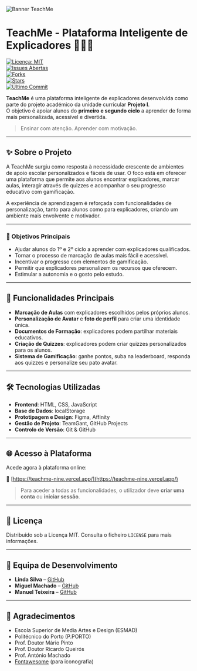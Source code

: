 ![Banner TeachMe](https://raw.githubusercontent.com/LindaGlahy/TeachMe/main/.github/img/banner.png)

# TeachMe - Plataforma Inteligente de Explicadores 📘👩‍🏫

[![Licença: MIT](https://img.shields.io/badge/Licença-MIT-blue.svg)](https://opensource.org/licenses/MIT)  
[![Issues Abertas](https://img.shields.io/github/issues/LindaGlahy/TeachMe)](https://github.com/LindaGlahy/TeachMe/issues)  
[![Forks](https://img.shields.io/github/forks/LindaGlahy/TeachMe?style=social)](https://github.com/LindaGlahy/TeachMe/network/members)  
[![Stars](https://img.shields.io/github/stars/LindaGlahy/TeachMe?style=social)](https://github.com/LindaGlahy/TeachMe/stargazers)  
[![Último Commit](https://img.shields.io/github/last-commit/LindaGlahy/TeachMe)](https://github.com/LindaGlahy/TeachMe/commits/main)

**TeachMe** é uma plataforma inteligente de explicadores desenvolvida como parte do projeto académico da unidade curricular **Projeto I**.  
O objetivo é apoiar alunos do **primeiro e segundo ciclo** a aprender de forma mais personalizada, acessível e divertida.

> Ensinar com atenção. Aprender com motivação.

---

## ✨ Sobre o Projeto

A TeachMe surgiu como resposta à necessidade crescente de ambientes de apoio escolar personalizados e fáceis de usar. O foco está em oferecer uma plataforma que permite aos alunos encontrar explicadores, marcar aulas, interagir através de quizzes e acompanhar o seu progresso educativo com gamificação.

A experiência de aprendizagem é reforçada com funcionalidades de personalização, tanto para alunos como para explicadores, criando um ambiente mais envolvente e motivador.

---

### 🎯 Objetivos Principais

- Ajudar alunos do 1º e 2º ciclo a aprender com explicadores qualificados.
- Tornar o processo de marcação de aulas mais fácil e acessível.
- Incentivar o progresso com elementos de gamificação.
- Permitir que explicadores personalizem os recursos que oferecem.
- Estimular a autonomia e o gosto pelo estudo.

---

## 🚀 Funcionalidades Principais

- **Marcação de Aulas** com explicadores escolhidos pelos próprios alunos.  
- **Personalização de Avatar** e **foto de perfil** para criar uma identidade única.  
- **Documentos de Formação**: explicadores podem partilhar materiais educativos.  
- **Criação de Quizzes**: explicadores podem criar quizzes personalizados para os alunos.  
- **Sistema de Gamificação**: ganhe pontos, suba na leaderboard, responda aos quizzes e personalize seu pato avatar.  

---

## 🛠️ Tecnologias Utilizadas

- **Frontend**: HTML, CSS, JavaScript  
- **Base de Dados**: localStorage  
- **Prototipagem e Design**: Figma, Affinity  
- **Gestão de Projeto**: TeamGant, GitHub Projects  
- **Controlo de Versão**: Git & GitHub

---

## 🌐 Acesso à Plataforma

Acede agora à plataforma online:

🔗 [https://teachme-nine.vercel.app/](https://teachme-nine.vercel.app/)

> Para aceder a todas as funcionalidades, o utilizador deve **criar uma conta** ou **iniciar sessão**.

---

## 📜 Licença

Distribuído sob a Licença MIT. Consulta o ficheiro `LICENSE` para mais informações.

---

## 👥 Equipa de Desenvolvimento

- **Linda Silva** – [GitHub](https://github.com/LindaGlahy)  
- **Miguel Machado** – [GitHub](https://github.com/Miguyy)  
- **Manuel Teixeira** – [GitHub](https://github.com/Manutex78)

---

## 🙏 Agradecimentos

- Escola Superior de Media Artes e Design (ESMAD)  
- Politécnico do Porto (P.PORTO)  
- Prof. Doutor Mário Pinto  
- Prof. Doutor Ricardo Queirós  
- Prof. António Machado  
- [Fontawesome](https://fontawesome.com/) (para iconografia)
